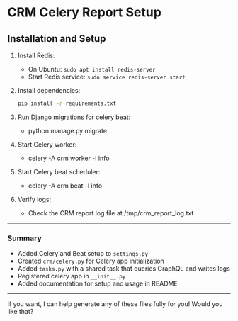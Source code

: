 # CRM Celery Report Setup

## Installation and Setup

1. Install Redis:
   - On Ubuntu: `sudo apt install redis-server`
   - Start Redis service: `sudo service redis-server start`

2. Install dependencies:
   ```bash
   pip install -r requirements.txt
3. Run Django migrations for celery beat:
    - python manage.py migrate

4. Start Celery worker:
    - celery -A crm worker -l info

5. Start Celery beat scheduler:
    - celery -A crm beat -l info

6. Verify logs:
    - Check the CRM report log file at /tmp/crm_report_log.txt


---

### Summary

- Added Celery and Beat setup to `settings.py`
- Created `crm/celery.py` for Celery app initialization
- Added `tasks.py` with a shared task that queries GraphQL and writes logs
- Registered celery app in `__init__.py`
- Added documentation for setup and usage in README

---

If you want, I can help generate any of these files fully for you! Would you like that?
